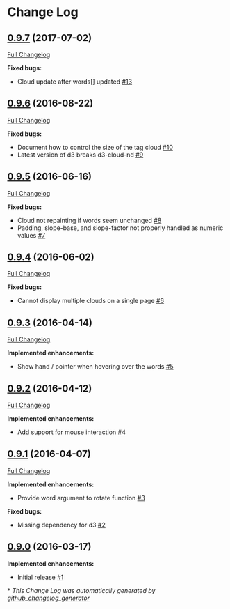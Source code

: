 # Change Log

## [0.9.7](https://github.com/grtjn/d3-cloud-ng/tree/0.9.7) (2017-07-02)
[Full Changelog](https://github.com/grtjn/d3-cloud-ng/compare/0.9.6...0.9.7)

**Fixed bugs:**

- Cloud update after words\[\] updated [\#13](https://github.com/grtjn/d3-cloud-ng/issues/13)

## [0.9.6](https://github.com/grtjn/d3-cloud-ng/tree/0.9.6) (2016-08-22)
[Full Changelog](https://github.com/grtjn/d3-cloud-ng/compare/0.9.5...0.9.6)

**Fixed bugs:**

- Document how to control the size of the tag cloud [\#10](https://github.com/grtjn/d3-cloud-ng/issues/10)
- Latest version of d3 breaks d3-cloud-nd [\#9](https://github.com/grtjn/d3-cloud-ng/issues/9)

## [0.9.5](https://github.com/grtjn/d3-cloud-ng/tree/0.9.5) (2016-06-16)
[Full Changelog](https://github.com/grtjn/d3-cloud-ng/compare/0.9.4...0.9.5)

**Fixed bugs:**

- Cloud not repainting if words seem unchanged [\#8](https://github.com/grtjn/d3-cloud-ng/issues/8)
- Padding, slope-base, and slope-factor not properly handled as numeric values [\#7](https://github.com/grtjn/d3-cloud-ng/issues/7)

## [0.9.4](https://github.com/grtjn/d3-cloud-ng/tree/0.9.4) (2016-06-02)
[Full Changelog](https://github.com/grtjn/d3-cloud-ng/compare/0.9.3...0.9.4)

**Fixed bugs:**

- Cannot display multiple clouds on a single page [\#6](https://github.com/grtjn/d3-cloud-ng/issues/6)

## [0.9.3](https://github.com/grtjn/d3-cloud-ng/tree/0.9.3) (2016-04-14)
[Full Changelog](https://github.com/grtjn/d3-cloud-ng/compare/0.9.2...0.9.3)

**Implemented enhancements:**

- Show hand / pointer when hovering over the words [\#5](https://github.com/grtjn/d3-cloud-ng/issues/5)

## [0.9.2](https://github.com/grtjn/d3-cloud-ng/tree/0.9.2) (2016-04-12)
[Full Changelog](https://github.com/grtjn/d3-cloud-ng/compare/0.9.1...0.9.2)

**Implemented enhancements:**

- Add support for mouse interaction [\#4](https://github.com/grtjn/d3-cloud-ng/issues/4)

## [0.9.1](https://github.com/grtjn/d3-cloud-ng/tree/0.9.1) (2016-04-07)
[Full Changelog](https://github.com/grtjn/d3-cloud-ng/compare/0.9.0...0.9.1)

**Implemented enhancements:**

- Provide word argument to rotate function [\#3](https://github.com/grtjn/d3-cloud-ng/issues/3)

**Fixed bugs:**

- Missing dependency for d3 [\#2](https://github.com/grtjn/d3-cloud-ng/issues/2)

## [0.9.0](https://github.com/grtjn/d3-cloud-ng/tree/0.9.0) (2016-03-17)
**Implemented enhancements:**

- Initial release [\#1](https://github.com/grtjn/d3-cloud-ng/issues/1)



\* *This Change Log was automatically generated by [github_changelog_generator](https://github.com/skywinder/Github-Changelog-Generator)*
